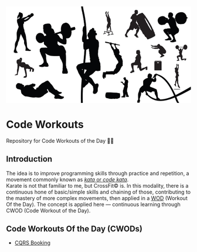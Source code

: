 ![banner](./images/workout.jpg)

# Code Workouts
Repository for Code Workouts of the Day 💪🏼

## Introduction
The idea is to improve programming skills through practice and repetition, a movement commonly known as [_kata_ or _code kata_](http://codekata.com/).\
Karate is not that familiar to me, but CrossFit&copy; is. In this modality, there is a continuous hone of basic/simple skills and chaining of those, contributing to the mastery of more complex movements, then applied in a [WOD](https://www.crossfit.com/workout/) (Workout Of the Day). The concept is applied here &mdash; continuous learning through CWOD (Code Workout of the Day).

## Code Workouts Of the Day (CWODs)

- [CQRS Booking](./CQRSBooking/)
